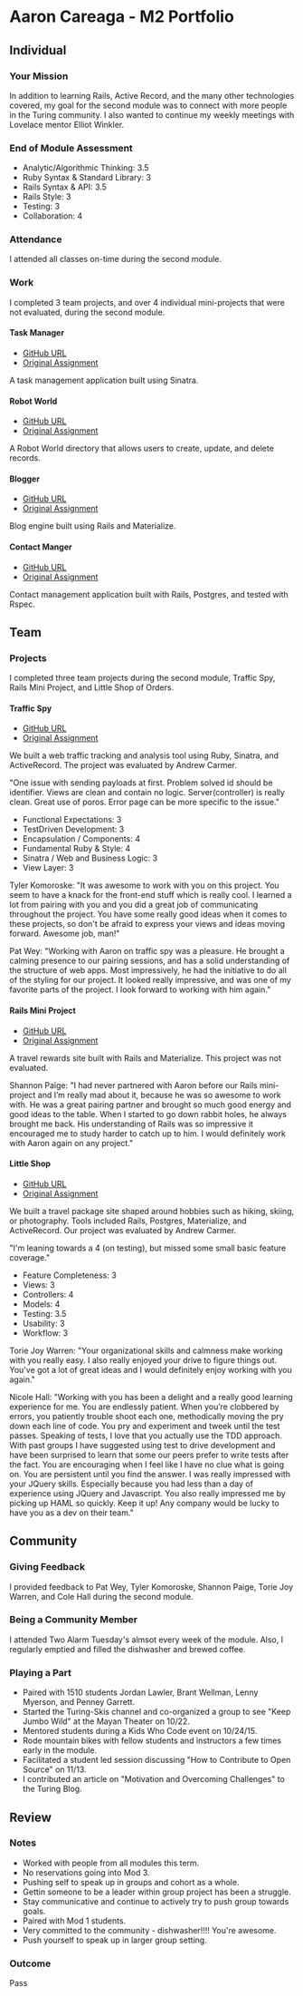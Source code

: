 # Aaron Careaga - M2 Portfolio

## Individual

### Your Mission

In addition to learning Rails, Active Record, and the many other technologies covered, my goal for the second module was to connect with more people in the Turing community. I also wanted to continue my weekly meetings with Lovelace mentor Elliot Winkler.

### End of Module Assessment

* Analytic/Algorithmic Thinking: 3.5
* Ruby Syntax & Standard Library: 3
* Rails Syntax & API: 3.5
* Rails Style: 3
* Testing: 3
* Collaboration: 4

### Attendance

I attended all classes on-time during the second module.

### Work

I completed 3 team projects, and over 4 individual mini-projects that were not evaluated, during the second module.

#### Task Manager

* [GitHub URL](https://github.com/acareaga/task_manager)
* [Original Assignment](https://github.com/turingschool/curriculum/blob/master/source/projects/task_manager.markdown)

A task management application built using Sinatra.

#### Robot World

* [GitHub URL](https://github.com/acareaga/robot-world)
* [Original Assignment](https://github.com/turingschool/lesson_plans/blob/master/ruby_02-web_applications_with_ruby/crud_sinatra.markdown)

A Robot World directory that allows users to create, update, and delete records.

#### Blogger

* [GitHub URL](https://github.com/acareaga/blogger)
* [Original Assignment](http://tutorials.jumpstartlab.com/projects/blogger.html)

Blog engine built using Rails and Materialize.

#### Contact Manger

* [GitHub URL](https://github.com/acareaga/contact-manager)
* [Original Assignment](http://tutorials.jumpstartlab.com/projects/contact_manager.html)

Contact management application built with Rails, Postgres, and tested with Rspec. 

## Team

### Projects

I completed three team projects during the second module, Traffic Spy, Rails Mini Project, and Little Shop of Orders.

#### Traffic Spy

* [GitHub URL](https://github.com/patwey/traffic_spy)
* [Original Assignment](https://github.com/turingschool/curriculum/blob/master/source/projects/traffic_spy.markdown)

We built a web traffic tracking and analysis tool using Ruby, Sinatra, and ActiveRecord. The project was evaluated by Andrew Carmer.

"One issue with sending payloads at first. Problem solved id should be identifier. Views are clean and contain no logic. Server(controller) is really clean. Great use of poros. Error page can be more specific to the issue."

* Functional Expectations: 3
* TestDriven Development: 3
* Encapsulation / Components: 4
* Fundamental Ruby & Style: 4
* Sinatra / Web and Business Logic: 3
* View Layer: 3

Tyler Komoroske: "It was awesome to work with you on this project. You seem to have a knack for the front-end stuff which is really cool. I learned a lot from pairing with you and you did a great job of communicating throughout the project. You have some really good ideas when it comes to these projects, so don't be afraid to express your views and ideas moving forward. Awesome job, man!"

Pat Wey: "Working with Aaron on traffic spy was a pleasure.  He brought a calming presence to our pairing sessions, and has a solid understanding of the structure of web apps.  Most impressively, he had the initiative to do all of the styling for our project.  It looked really impressive, and was one of my favorite parts of the project.  I look forward to working with him again."

#### Rails Mini Project

* [GitHub URL](https://github.com/acareaga/point-box)
* [Original Assignment](https://github.com/turingschool/challenges/blob/master/rails-mini-project.markdown)

A travel rewards site built with Rails and Materialize. This project was not evaluated.

Shannon Paige: "I had never partnered with Aaron before our Rails mini-project and I’m really mad about it, because he was so awesome to work with. He was a great pairing partner and brought so much good energy and good ideas to the table. When I started to go down rabbit holes, he always brought me back. His understanding of Rails was so impressive it encouraged me to study harder to catch up to him. I would definitely work with Aaron again on any project."

#### Little Shop

* [GitHub URL](https://github.com/toriejw/global-pursuit)
* [Original Assignment](https://github.com/turingschool/curriculum/blob/master/source/projects/little_shop.markdown)

We built a travel package site shaped around hobbies such as hiking, skiing, or photography. Tools included Rails, Postgres, Materialize, and ActiveRecord. Our project was evaluated by Andrew Carmer.

"I'm leaning towards a 4 (on testing), but missed some small basic feature coverage."

* Feature Completeness: 3
* Views: 3
* Controllers: 4
* Models: 4
* Testing: 3.5
* Usability: 3
* Workflow: 3

Torie Joy Warren: "Your organizational skills and calmness make working with you really easy. I also really enjoyed your drive to figure things out. You've got a lot of great ideas and I would definitely enjoy working with you again."

Nicole Hall: "Working with you has been a delight and a really good learning experience for me.  You are endlessly patient.  When you’re clobbered by errors, you patiently trouble shoot each one, methodically moving the pry down each line of code.  You pry and experiment and tweek until the test passes.  Speaking of tests, I love that you actually use the TDD approach.  With past groups I have suggested using test to drive development and have been surprised to learn that some our peers prefer to write tests after the fact.  You are encouraging when I feel like I have no clue what is going on.  You are persistent until you find the answer.  I was really impressed with your JQuery skills.  Especially because you had less than a day of experience using JQuery and Javascript.  You also really impressed me by picking up HAML so quickly.  Keep it up!  Any company would be lucky to have you as a dev on their team."

## Community

### Giving Feedback

I provided feedback to Pat Wey, Tyler Komoroske, Shannon Paige, Torie Joy Warren, and Cole Hall during the second module.

### Being a Community Member

I attended Two Alarm Tuesday's almsot every week of the module. Also, I regularly emptied and filled the dishwasher and brewed coffee.

### Playing a Part

* Paired with 1510 students Jordan Lawler, Brant Wellman, Lenny Myerson, and Penney Garrett.
* Started the Turing-Skis channel and co-organized a group to see "Keep Jumbo Wild" at the Mayan Theater on 10/22.
* Mentored students during a Kids Who Code event on 10/24/15.
* Rode mountain bikes with fellow students and instructors a few times early in the module.
* Facilitated a student led session discussing "How to Contribute to Open Source" on 11/13.
* I contributed an article on "Motivation and Overcoming Challenges" to the Turing Blog.

## Review

### Notes

* Worked with people from all modules this term.
* No reservations going into Mod 3.
* Pushing self to speak up in groups and cohort as a whole. 
* Gettin someone to be a leader within group project has been a struggle.
* Stay communicative and continue to actively try to push group towards goals. 
* Paired with Mod 1 students.
* Very committed to the community - dishwasher!!!! You're awesome.
* Push yourself to speak up in larger group setting.

### Outcome

Pass
